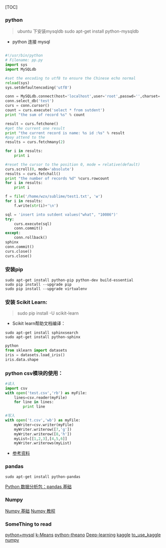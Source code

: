 [TOC]
### python
>ubuntu 下安装mysqldb
sudo apt-get install python-mysqldb

* python 连接 mysql
```python

#!/usr/bin/python
# Filename: pp.py
import sys
import MySQLdb

#set the encoding to utf8 to ensure the Chinese echo normal
reload(sys)
sys.setdefaultencoding('utf8')

conn = MySQLdb.connect(host='localhost',user='root',passwd='',charset='utf8')
conn.select_db('test')
curs = conn.cursor()
count = curs.execute('select * from sutdent')
print "the sum of record %s" % count 

result = curs.fetchone()
#get the current one result
print "the current record is name: %s id :%s" % result
#pay attend to the 
results = curs.fetchmany(2)

for i in results: 
	print i

#reset the cursor to the position 0, mode = relative(default)
curs.scroll(0, mode='absolute')
results = curs.fetchall()
print "the number of records %d" %curs.rowcount
for i in results:
	print i

f = file('/home/wzx/sublime/test1.txt', 'w')
for i in results:
	f.write(str(i)+'\n')

sql = 'insert into sutdent values("what", "10086")'
try:
	curs.execute(sql)
	conn.commit()
except:
	conn.rollback()
sphinx
conn.commit()
curs.close()
curs.close()

```

### 安装pip
```
sudo apt-get install python-pip python-dev build-essential 
sudo pip install --upgrade pip 
sudo pip install --upgrade virtualenv 

```
### 安装 Scikit Learn:
>sudo pip install -U scikit-learn

* Scikit learn帮助文档编译：
```
sudo apt-get install sphinxsearch
sudo apt-get install python-sphinx
```

```python
python
from sklearn import datasets
iris = datasets.load_iris()
iris.data.shape 
```

### python csv模块的使用：

```python
#读入
import csv
with open('test.csv','rb') as myFile:
    lines=csv.reader(myFile)
    for line in lines:
        print line

#写入
with open('t.csv','wb') as myFile:      
    myWriter=csv.writer(myFile)  
    myWriter.writerow([7,'g'])  
    myWriter.writerow([8,'h'])  
    myList=[[1,2,3],[4,5,6]]  
    myWriter.writerows(myList)  

```
* [参考资料](http://blog.csdn.net/u012162613/article/details/41915859)

### pandas
```
sudo apt-get install python-pandas
```
[Python 数据分析包：pandas 基础](http://www.open-open.com/lib/view/open1402477162868.html)

### Numpy
[Numpy 基础](http://blog.csdn.net/u012162613/article/details/42784403)
[Numpy 教程](http://sebug.net/paper/books/scipydoc/numpy_intro.html)

### SomeThing to read
[python+mysql](http://blog.csdn.net/yelbosh/article/details/7498641)
[k-Means](http://blog.csdn.net/jairuschan/article/details/7516989)
[python-theano](http://wiki.swarma.net/index.php?title=%E5%88%A9%E7%94%A8python%E7%9A%84theano%E5%BA%93%E5%88%B7kaggle_mnist%E6%8E%92%E8%A1%8C%E6%A6%9C&variant=zh-cn)
[Deep-learning](http://blog.csdn.net/u012162613/article/details/42651233)
[kaggle](http://doc.okbase.net/u012162613/archive/118848.html)
[to_use_kaggle](blog.csdn.net/u012162613/article/details/41929171)
[numpy](http://blog.csdn.net/u012162613/article/details/42784403)
